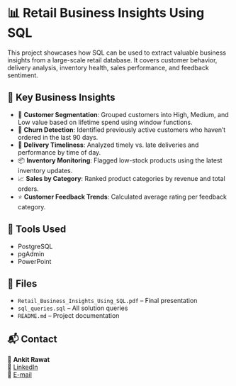 # 📊 Retail Business Insights Using SQL

This project showcases how SQL can be used to extract valuable business insights from a large-scale retail database. It covers customer behavior, delivery analysis, inventory health, sales performance, and feedback sentiment.

## 🧠 Key Business Insights

- 🎯 **Customer Segmentation**: Grouped customers into High, Medium, and Low value based on lifetime spend using window functions.
- 🔁 **Churn Detection**: Identified previously active customers who haven’t ordered in the last 90 days.
- 🚚 **Delivery Timeliness**: Analyzed timely vs. late deliveries and performance by time of day.
- 📦 **Inventory Monitoring**: Flagged low-stock products using the latest inventory updates.
- 📈 **Sales by Category**: Ranked product categories by revenue and total orders.
- ⭐ **Customer Feedback Trends**: Calculated average rating per feedback category.

## 🧰 Tools Used

- PostgreSQL
- pgAdmin
- PowerPoint

## 📂 Files

- `Retail_Business_Insights_Using_SQL.pdf` – Final presentation
- `sql_queries.sql` – All solution queries
- `README.md` – Project documentation

## 📬 Contact

👤 **Ankit Rawat**  
🔗 [LinkedIn](https://www.linkedin.com/in/ankitrawat-ds/)   
📧 [E-mail](ankitrawat.ds@gmail.com)
